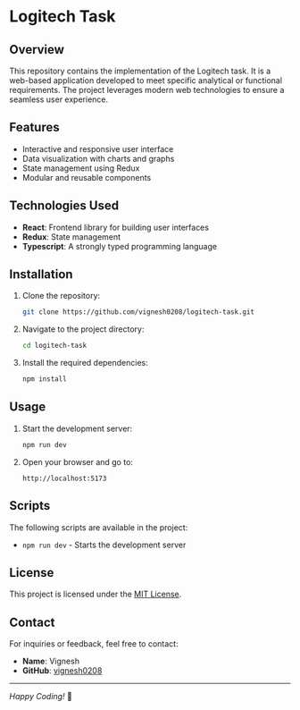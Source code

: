 # Logitech Task

## Overview

This repository contains the implementation of the Logitech task. It is a
web-based application developed to meet specific analytical or functional
requirements. The project leverages modern web technologies to ensure a seamless
user experience.

## Features

- Interactive and responsive user interface
- Data visualization with charts and graphs
- State management using Redux
- Modular and reusable components

## Technologies Used

- **React**: Frontend library for building user interfaces
- **Redux**: State management
- **Typescript**: A strongly typed programming language

## Installation

1. Clone the repository:
   ```bash
   git clone https://github.com/vignesh0208/logitech-task.git
   ```
2. Navigate to the project directory:
   ```bash
   cd logitech-task
   ```
3. Install the required dependencies:
   ```bash
   npm install
   ```

## Usage

1. Start the development server:
   ```bash
   npm run dev
   ```
2. Open your browser and go to:
   ```
   http://localhost:5173
   ```

## Scripts

The following scripts are available in the project:

- `npm run dev` - Starts the development server

## License

This project is licensed under the [MIT License](LICENSE).

## Contact

For inquiries or feedback, feel free to contact:

- **Name**: Vignesh
- **GitHub**: [vignesh0208](https://github.com/vignesh0208)

---

_Happy Coding!_ 🚀
